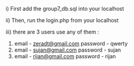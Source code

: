 i) First add the group7_db.sql into your localhost


ii) Then, run the login.php from your localhost


iii) there are 3 users use any of them :
  1) email - zeradt@gmail.com
     password - qwerty
  2) email - sujan@gmail.com
     password - sujan
  3) email - rijan@gmail.com
     password - rijan
